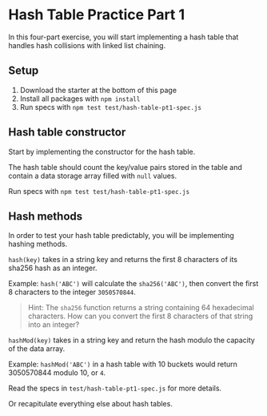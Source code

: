 # Hash Table Practice Part 1

In this four-part exercise, you will start implementing a hash table that
handles hash collisions with linked list chaining.

## Setup

1. Download the starter at the bottom of this page
2. Install all packages with `npm install`
3. Run specs with `npm test test/hash-table-pt1-spec.js`

## Hash table constructor

Start by implementing the constructor for the hash table.

The hash table should count the key/value pairs stored in the table and
contain a data storage array filled with `null` values.

Run specs with `npm test test/hash-table-pt1-spec.js`

## Hash methods

In order to test your hash table predictably, you will be implementing hashing
methods.

`hash(key)` takes in a string key and returns the first 8 characters of
its sha256 hash as an integer.

Example: `hash('ABC')` will calculate the `sha256('ABC')`, then convert
the first 8 characters to the integer `3050570844`.

> Hint: The `sha256` function returns a string containing 64 hexadecimal
> characters. How can you convert the first 8 characters of that string into
> an integer?

`hashMod(key)` takes in a string key and return the hash modulo the capacity
of the data array.

Example: `hashMod('ABC')` in a hash table with 10 buckets would return
3050570844 modulo 10, or `4`.

Read the specs in `test/hash-table-pt1-spec.js` for more details.

Or recapitulate everything else about hash tables.
